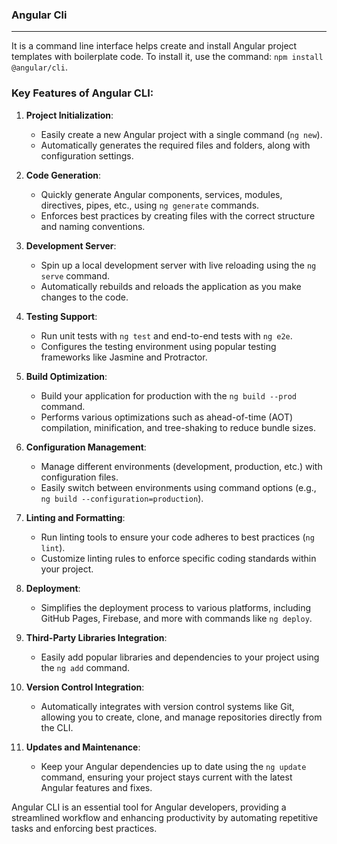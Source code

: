 ### Angular Cli
---

It is a command line interface helps create and install Angular project templates with boilerplate code. To install it, use the command: `npm install @angular/cli`.


### Key Features of Angular CLI:

1. **Project Initialization**:
   - Easily create a new Angular project with a single command (`ng new`).
   - Automatically generates the required files and folders, along with configuration settings.

2. **Code Generation**:
   - Quickly generate Angular components, services, modules, directives, pipes, etc., using `ng generate` commands.
   - Enforces best practices by creating files with the correct structure and naming conventions.

3. **Development Server**:
   - Spin up a local development server with live reloading using the `ng serve` command.
   - Automatically rebuilds and reloads the application as you make changes to the code.

4. **Testing Support**:
   - Run unit tests with `ng test` and end-to-end tests with `ng e2e`.
   - Configures the testing environment using popular testing frameworks like Jasmine and Protractor.

5. **Build Optimization**:
   - Build your application for production with the `ng build --prod` command.
   - Performs various optimizations such as ahead-of-time (AOT) compilation, minification, and tree-shaking to reduce bundle sizes.

6. **Configuration Management**:
   - Manage different environments (development, production, etc.) with configuration files.
   - Easily switch between environments using command options (e.g., `ng build --configuration=production`).

7. **Linting and Formatting**:
   - Run linting tools to ensure your code adheres to best practices (`ng lint`).
   - Customize linting rules to enforce specific coding standards within your project.

8. **Deployment**:
   - Simplifies the deployment process to various platforms, including GitHub Pages, Firebase, and more with commands like `ng deploy`.

9. **Third-Party Libraries Integration**:
   - Easily add popular libraries and dependencies to your project using the `ng add` command.

10. **Version Control Integration**:
    - Automatically integrates with version control systems like Git, allowing you to create, clone, and manage repositories directly from the CLI.

11. **Updates and Maintenance**:
    - Keep your Angular dependencies up to date using the `ng update` command, ensuring your project stays current with the latest Angular features and fixes.

Angular CLI is an essential tool for Angular developers, providing a streamlined workflow and enhancing productivity by automating repetitive tasks and enforcing best practices.

